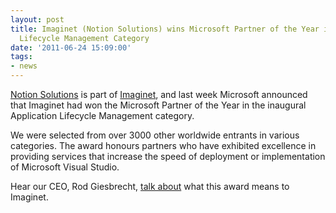 ```yaml
---
layout: post
title: Imaginet (Notion Solutions) wins Microsoft Partner of the Year in the Application
  Lifecycle Management Category
date: '2011-06-24 15:09:00'
tags:
- news
---
```


[Notion Solutions](http://www.notionsolutions.com) is part of [Imaginet](http://www.imaginets.com/), and last week Microsoft announced that Imaginet had won the Microsoft Partner of the Year in the inaugural Application Lifecycle Management category.

We were selected from over 3000 other worldwide entrants in various categories. The award honours partners who have exhibited excellence in providing services that increase the speed of deployment or implementation of Microsoft Visual Studio.

Hear our CEO, Rod Giesbrecht, [talk about](http://bit.ly/microsoftpartner) what this award means to Imaginet.

